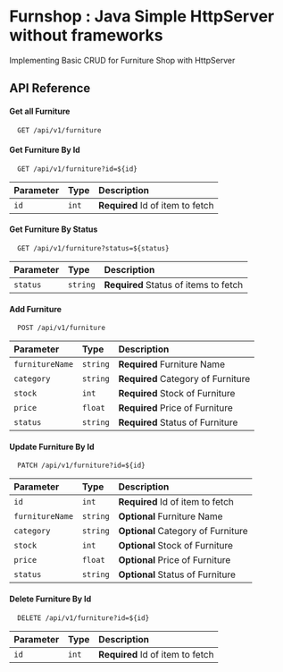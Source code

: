 
# Furnshop : Java Simple HttpServer without frameworks 

Implementing Basic CRUD for Furniture Shop with HttpServer




## API Reference

#### Get all Furniture

```http
  GET /api/v1/furniture
```

#### Get Furniture By Id

```http
  GET /api/v1/furniture?id=${id}
```

| Parameter | Type     | Description                       |
| :-------- | :------- | :-------------------------------- |
| `id`      | `int` | **Required** Id of item to fetch |

#### Get Furniture By Status

```http
  GET /api/v1/furniture?status=${status}
```

| Parameter | Type     | Description                        |
| :-------- | :------- | :--------------------------------  |
| `status`  | `string` | **Required** Status of items to fetch |


#### Add Furniture

```http
  POST /api/v1/furniture
```

| Parameter | Type     | Description                       |
| :-------- | :------- | :-------------------------------- |
| `furnitureName`  | `string` | **Required** Furniture Name |
| `category`  | `string` | **Required** Category of Furniture |
| `stock`  | `int` | **Required** Stock of Furniture  |
| `price`  | `float` | **Required** Price of Furniture  |
| `status`  | `string` | **Required** Status of Furniture  |

#### Update Furniture By Id

```http
  PATCH /api/v1/furniture?id=${id}
```

| Parameter | Type     | Description                       |
| :-------- | :------- | :-------------------------------- |
| `id`      | `int` | **Required** Id of item to fetch |
| `furnitureName`  | `string` | **Optional** Furniture Name |
| `category`  | `string` | **Optional** Category of Furniture |
| `stock`  | `int` | **Optional** Stock of Furniture  |
| `price`  | `float` | **Optional** Price of Furniture  |
| `status`  | `string` | **Optional** Status of Furniture  |

#### Delete Furniture By Id

```http
  DELETE /api/v1/furniture?id=${id}
```

| Parameter | Type     | Description                       |
| :-------- | :------- | :-------------------------------- |
| `id`      | `int` | **Required** Id of item to fetch |





